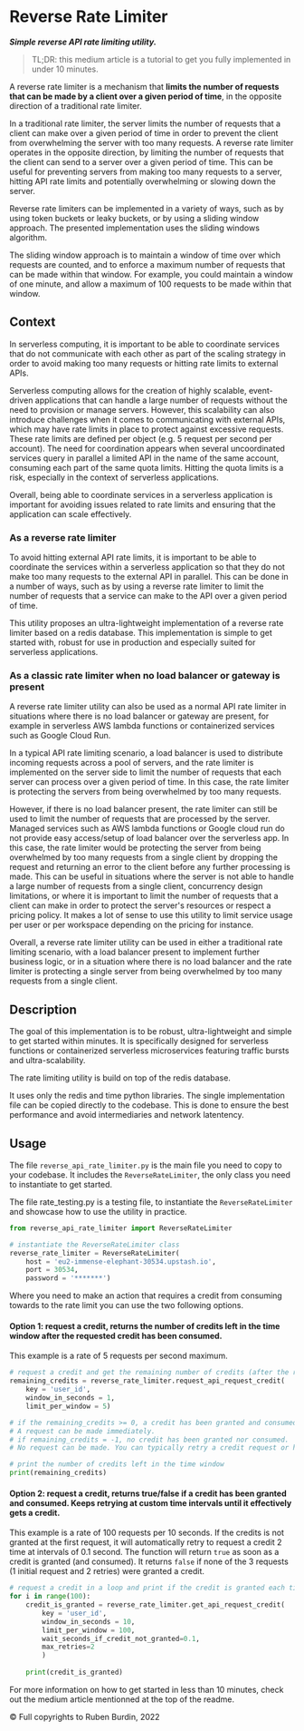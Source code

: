 # Reverse Rate Limiter

***Simple reverse API rate limiting utility.***

> TL;DR: this medium article is a tutorial to get you fully implemented in under 10 minutes.

A reverse rate limiter is a mechanism that **limits the number of requests that can be made by a client over a given period of time**, in the opposite direction of a traditional rate limiter.

In a traditional rate limiter, the server limits the number of requests that a client can make over a given period of time in order to prevent the client from overwhelming the server with too many requests. A reverse rate limiter operates in the opposite direction, by limiting the number of requests that the client can send to a server over a given period of time. This can be useful for preventing servers from making too many requests to a server, hitting API rate limits and potentially overwhelming or slowing down the server.

Reverse rate limiters can be implemented in a variety of ways, such as by using token buckets or leaky buckets, or by using a sliding window approach. The presented implementation uses the sliding windows algorithm.

The sliding window approach is to maintain a window of time over which requests are counted, and to enforce a maximum number of requests that can be made within that window. For example, you could maintain a window of one minute, and allow a maximum of 100 requests to be made within that window.

## Context

In serverless computing, it is important to be able to coordinate services that do not communicate with each other as part of the scaling strategy in order to avoid making too many requests or hitting rate limits to external APIs.

Serverless computing allows for the creation of highly scalable, event-driven applications that can handle a large number of requests without the need to provision or manage servers. However, this scalability can also introduce challenges when it comes to communicating with external APIs, which may have rate limits in place to protect against excessive requests. These rate limits are defined per object (e.g. 5 request per second per account). The need for coordination appears when several uncoordinated services query in parallel a limited API in the name of the same account, consuming each part of the same quota limits. Hitting the quota limits is a risk, especially in the context of serverless applications.

Overall, being able to coordinate services in a serverless application is important for avoiding issues related to rate limits and ensuring that the application can scale effectively.

### As a reverse rate limiter

To avoid hitting external API rate limits, it is important to be able to coordinate the services within a serverless application so that they do not make too many requests to the external API in parallel. This can be done in a number of ways, such as by using a reverse rate limiter to limit the number of requests that a service can make to the API over a given period of time.

This utility proposes an ultra-lightweight implementation of a reverse rate limiter based on a redis database. This implementation is simple to get started with, robust for use in production and especially suited for serverless applications.

### As a classic rate limiter when no load balancer or gateway is present

A reverse rate limiter utility can also be used as a normal API rate limiter in situations where there is no load balancer or gateway are present, for example in serverless AWS lambda functions or containerized services such as Google Cloud Run.

In a typical API rate limiting scenario, a load balancer is used to distribute incoming requests across a pool of servers, and the rate limiter is implemented on the server side to limit the number of requests that each server can process over a given period of time. In this case, the rate limiter is protecting the servers from being overwhelmed by too many requests.

However, if there is no load balancer present, the rate limiter can still be used to limit the number of requests that are processed by the server. Managed services such as AWS lambda functions or Google cloud run do not provide easy access/setup of load balancer over the serverless app. In this case, the rate limiter would be protecting the server from being overwhelmed by too many requests from a single client by dropping the request and returning an error to the client before any further processing is made. This can be useful in situations where the server is not able to handle a large number of requests from a single client, concurrency design limitations, or where it is important to limit the number of requests that a client can make in order to protect the server's resources or respect a pricing policy. It makes a lot of sense to use this utility to limit service usage per user or per workspace depending on the pricing for instance.

Overall, a reverse rate limiter utility can be used in either a traditional rate limiting scenario, with a load balancer present to implement further business logic, or in a situation where there is no load balancer and the rate limiter is protecting a single server from being overwhelmed by too many requests from a single client.

## Description

The goal of this implementation is to be robust, ultra-lightweight and simple to get started within minutes. It is specifically designed for serverless functions or containerized serverless microservices featuring traffic bursts and ultra-scalability.

The rate limiting utility is build on top of the redis database.

It uses only the redis and time python libraries. The single implementation file can be copied directly to the codebase. This is done to ensure the best performance and avoid intermediaries and network latentency.

## Usage

The file `reverse_api_rate_limiter.py` is the main file you need to copy to your codebase. It includes the `ReverseRateLimiter`, the only class you need to instantiate to get started.

The file rate_testing.py is a testing file, to instantiate the `ReverseRateLimiter` and showcase how to use the utility in practice.

```python
from reverse_api_rate_limiter import ReverseRateLimiter

# instantiate the ReverseRateLimiter class
reverse_rate_limiter = ReverseRateLimiter(
    host = 'eu2-immense-elephant-30534.upstash.io',
    port = 30534,
    password = '*******')
```

Where you need to make an action that requires a credit from consuming towards to the rate limit you can use the two following options.

#### Option 1: request a credit, returns the number of credits left in the time window after the requested credit has been consumed.

This example is a rate of 5 requests per second maximum.

```python
# request a credit and get the remaining number of credits (after the requested credit has been consumed)
remaining_credits = reverse_rate_limiter.request_api_request_credit(
    key = 'user_id',
    window_in_seconds = 1,
    limit_per_window = 5)

# if the remaining_credits >= 0, a credit has been granted and consumed. 
# A request can be made immediately.
# if remaining_credits = -1, no credit has been granted nor consumed. 
# No request can be made. You can typically retry a credit request or have a custom fail logic.

# print the number of credits left in the time window
print(remaining_credits)
```

#### Option 2: request a credit, returns true/false if a credit has been granted and consumed. Keeps retrying at custom time intervals until it effectively gets a credit.

This example is a rate of 100 requests per 10 seconds. If the credits is not granted at the first request, it will automatically retry to request a credit 2 time at intervals of 0.1 second. The function will return `true` as soon as a credit is granted (and consumed). It returns `false` if none of the 3 requests (1 initial request and 2 retries) were granted a credit.

```python
# request a credit in a loop and print if the credit is granted each time (will print true or false)
for i in range(100):
    credit_is_granted = reverse_rate_limiter.get_api_request_credit(
        key = 'user_id',
        window_in_seconds = 10,
        limit_per_window = 100,
        wait_seconds_if_credit_not_granted=0.1,
        max_retries=2
        )
  
    print(credit_is_granted)
```


For more information on how to get started in less than 10 minutes, check out the medium article mentionned at the top of the readme.


© Full copyrights to Ruben Burdin, 2022

